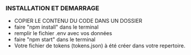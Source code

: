 ### INSTALLATION ET DEMARRAGE

- COPIER LE CONTENU DU CODE DANS UN DOSSIER
- faire "npm install" dans le terminal
- remplir le fichier .env avec vos données
- faire "npm start" dans le terminal
- Votre fichier de tokens (tokens.json) à été créer dans votre repertoire.
